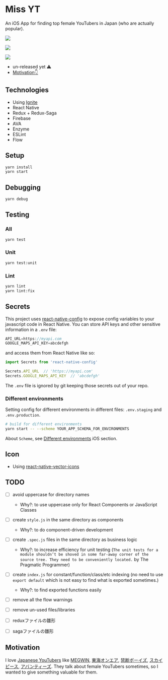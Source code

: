 
# Miss YT

An iOS App for finding top female YouTubers in Japan (who are actually popular).

![](/images/2017/12/i)

![](/images/2017/12/i)

![](/images/2017/12/i)

- un-released yet ⚠️
- [Motivation👇](↓)

## Technologies

- Using [Ignite](https://github.com/infinitered/ignite)
- React Native
- Redux + Redux-Saga
- Firebase
- AVA
- Enzyme
- ESLint
- Flow

## Setup

```sh
yarn install
yarn start
```

## Debugging

```sh
yarn debug
```

## Testing

### All

```sh
yarn test
```

### Unit

```sh
yarn test:unit
```

### Lint

```sh
yarn lint
yarn lint:fix
```

## Secrets

This project uses [react-native-config](https://github.com/luggit/react-native-config) to expose config variables to your javascript code in React Native. You can store API keys
and other sensitive information in a `.env` file:

```JavaScript
API_URL=https://myapi.com
GOOGLE_MAPS_API_KEY=abcdefgh
```

and access them from React Native like so:

```JavaScript
import Secrets from 'react-native-config'

Secrets.API_URL  // 'https://myapi.com'
Secrets.GOOGLE_MAPS_API_KEY  // 'abcdefgh'
```

The `.env` file is ignored by git keeping those secrets out of your repo.

### Different environments

Setting config for different environments in different files: `.env.staging` and `.env.production`.

```sh
# build for different environments
yarn start -- --scheme YOUR_APP_SCHEMA_FOR_ENVIRONMENTS
```

About `Scheme`, see [Different environments](https://github.com/luggit/react-native-config#different-environments) iOS section.

## Icon

- Using [react-native-vector-icons](https://github.com/oblador/react-native-vector-icons)

## TODO

- [ ] avoid uppercase for directory names
  - Why?: to use uppercase only for React Components or JavaScript Classes
- [ ] create `style.js` in the same directory as components
  - Why?: to do component-driven development
- [ ] create `.spec.js` files in the same directory as business logic
  - Why?: to increase efficiency for unit testing (`The unit tests for a module shouldn’t be shoved in some far-away corner of the source tree. They need to be conveniently located.` by The Pragmatic Programmer)
- [ ] create `index.js` for constant/function/class/etc indexing (no need to use `export default` which is not easy to find what is exported sometimes.)
  - Why?: to find exported functions easily
- [ ] remove all the flow warnings
- [ ] remove un-used files/libraries
- [ ] reduxファイルの雛形
- [ ] sagaファイルの雛形


## Motivation

I love [Japanese YouTubers](https://okmttdhr.github.io/youtubers-timeline-in-japan/) like [MEGWIN](https://www.youtube.com/user/megwin), [東海オンエア](https://www.youtube.com/user/TokaiOnAir), [禁断ボーイズ](https://www.youtube.com/channel/UCvtK7490fPF0TacbsvQ2H3g), [スカイピース](https://www.youtube.com/channel/UC8_wmm5DX9mb4jrLiw8ZYzw), [アバンティーズ](https://www.youtube.com/user/avntisdouga). They talk about female YouTubers sometimes, so I wanted to give something valuable for them.
